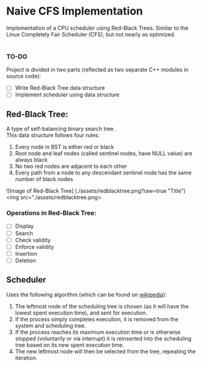 # Naive CFS Implementation

Implementation of a CPU scheduler using Red-Black Trees. Similar to the Linux Completely Fair Scheduler (CFS), but not nearly as optimized. <br><br>

### TO-DO
Project is divided in two parts (reflected as two separate C++ modules in source code):
- [ ] Write Red-Black Tree data structure
- [ ] Implement scheduler using data structure

## Red-Black Tree:
A type of self-balancing binary search tree. <br>
This data structure follows four rules:
1. Every node in BST is either red or black 
2. Root node and leaf nodes (called sentinel nodes, have NULL value) are always black
3. No two red nodes are adjacent to each other
4. Every path from a node to any descendant sentinel node has the same number of black nodes

![Image of Red-Black Tree] 
(./assets/redblacktree.png?raw=true "Title") <img src="./assets/redblacktree.png>

### Operations in Red-Black Tree:
- [ ] Display
- [ ] Search
- [ ] Check validity
- [ ] Enforce validity
- [ ] Insertion
- [ ] Deletion

## Scheduler
Uses the following algorithm (which can be found on [wikipedia](https://en.wikipedia.org/wiki/Completely_Fair_Scheduler#Algorithm)):
1. The leftmost node of the scheduling tree is chosen (as it will have the lowest spent execution time), and sent for execution.
2. If the process simply completes execution, it is removed from the system and scheduling tree.
3. If the process reaches its maximum execution time or is otherwise stopped (voluntarily or via interrupt) it is reinserted into the scheduling tree based on its new spent execution time.
4. The new leftmost node will then be selected from the tree, repeating the iteration.